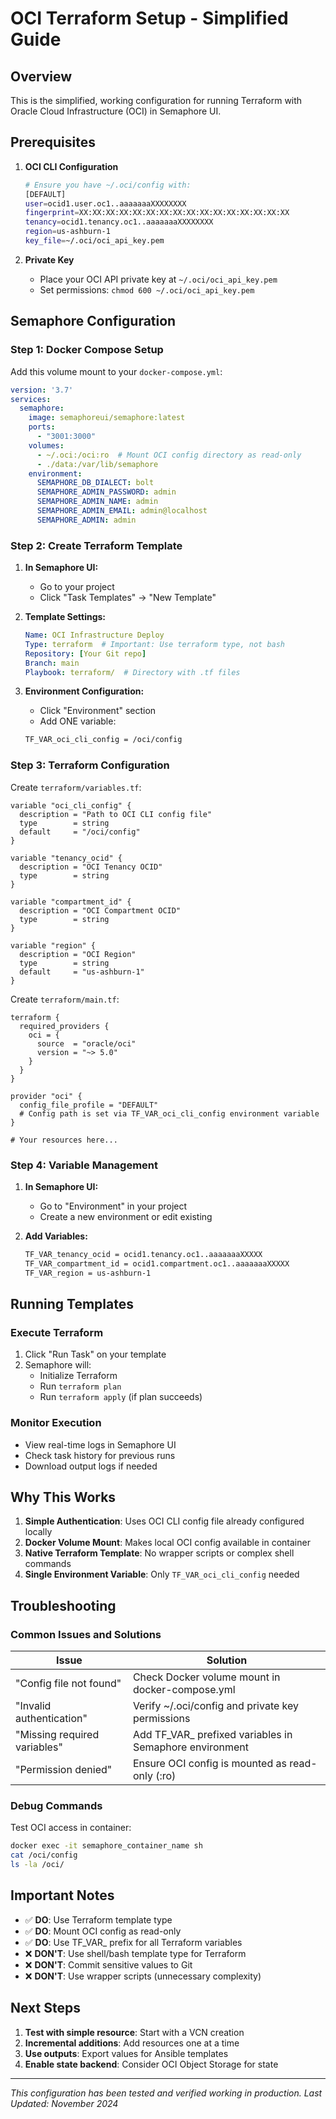 # OCI Terraform Setup - Simplified Guide

## Overview
This is the simplified, working configuration for running Terraform with Oracle Cloud Infrastructure (OCI) in Semaphore UI.

## Prerequisites

1. **OCI CLI Configuration**
   ```bash
   # Ensure you have ~/.oci/config with:
   [DEFAULT]
   user=ocid1.user.oc1..aaaaaaaXXXXXXXX
   fingerprint=XX:XX:XX:XX:XX:XX:XX:XX:XX:XX:XX:XX:XX:XX:XX:XX
   tenancy=ocid1.tenancy.oc1..aaaaaaaXXXXXXXX
   region=us-ashburn-1
   key_file=~/.oci/oci_api_key.pem
   ```

2. **Private Key**
   - Place your OCI API private key at `~/.oci/oci_api_key.pem`
   - Set permissions: `chmod 600 ~/.oci/oci_api_key.pem`

## Semaphore Configuration

### Step 1: Docker Compose Setup

Add this volume mount to your `docker-compose.yml`:

```yaml
version: '3.7'
services:
  semaphore:
    image: semaphoreui/semaphore:latest
    ports:
      - "3001:3000"
    volumes:
      - ~/.oci:/oci:ro  # Mount OCI config directory as read-only
      - ./data:/var/lib/semaphore
    environment:
      SEMAPHORE_DB_DIALECT: bolt
      SEMAPHORE_ADMIN_PASSWORD: admin
      SEMAPHORE_ADMIN_NAME: admin
      SEMAPHORE_ADMIN_EMAIL: admin@localhost
      SEMAPHORE_ADMIN: admin
```

### Step 2: Create Terraform Template

1. **In Semaphore UI:**
   - Go to your project
   - Click "Task Templates" → "New Template"

2. **Template Settings:**
   ```yaml
   Name: OCI Infrastructure Deploy
   Type: terraform  # Important: Use terraform type, not bash
   Repository: [Your Git repo]
   Branch: main
   Playbook: terraform/  # Directory with .tf files
   ```

3. **Environment Configuration:**
   - Click "Environment" section
   - Add ONE variable:
   ```bash
   TF_VAR_oci_cli_config = /oci/config
   ```

### Step 3: Terraform Configuration

Create `terraform/variables.tf`:

```hcl
variable "oci_cli_config" {
  description = "Path to OCI CLI config file"
  type        = string
  default     = "/oci/config"
}

variable "tenancy_ocid" {
  description = "OCI Tenancy OCID"
  type        = string
}

variable "compartment_id" {
  description = "OCI Compartment OCID"
  type        = string
}

variable "region" {
  description = "OCI Region"
  type        = string
  default     = "us-ashburn-1"
}
```

Create `terraform/main.tf`:

```hcl
terraform {
  required_providers {
    oci = {
      source  = "oracle/oci"
      version = "~> 5.0"
    }
  }
}

provider "oci" {
  config_file_profile = "DEFAULT"
  # Config path is set via TF_VAR_oci_cli_config environment variable
}

# Your resources here...
```

### Step 4: Variable Management

1. **In Semaphore UI:**
   - Go to "Environment" in your project
   - Create a new environment or edit existing

2. **Add Variables:**
   ```bash
   TF_VAR_tenancy_ocid = ocid1.tenancy.oc1..aaaaaaaXXXXX
   TF_VAR_compartment_id = ocid1.compartment.oc1..aaaaaaaXXXXX
   TF_VAR_region = us-ashburn-1
   ```

## Running Templates

### Execute Terraform

1. Click "Run Task" on your template
2. Semaphore will:
   - Initialize Terraform
   - Run `terraform plan`
   - Run `terraform apply` (if plan succeeds)

### Monitor Execution

- View real-time logs in Semaphore UI
- Check task history for previous runs
- Download output logs if needed

## Why This Works

1. **Simple Authentication**: Uses OCI CLI config file already configured locally
2. **Docker Volume Mount**: Makes local OCI config available in container
3. **Native Terraform Template**: No wrapper scripts or complex shell commands
4. **Single Environment Variable**: Only `TF_VAR_oci_cli_config` needed

## Troubleshooting

### Common Issues and Solutions

| Issue | Solution |
|-------|----------|
| "Config file not found" | Check Docker volume mount in docker-compose.yml |
| "Invalid authentication" | Verify ~/.oci/config and private key permissions |
| "Missing required variables" | Add TF_VAR_ prefixed variables in Semaphore environment |
| "Permission denied" | Ensure OCI config is mounted as read-only (:ro) |

### Debug Commands

Test OCI access in container:
```bash
docker exec -it semaphore_container_name sh
cat /oci/config
ls -la /oci/
```

## Important Notes

- ✅ **DO**: Use Terraform template type
- ✅ **DO**: Mount OCI config as read-only
- ✅ **DO**: Use TF_VAR_ prefix for all Terraform variables
- ❌ **DON'T**: Use shell/bash template type for Terraform
- ❌ **DON'T**: Commit sensitive values to Git
- ❌ **DON'T**: Use wrapper scripts (unnecessary complexity)

## Next Steps

1. **Test with simple resource**: Start with a VCN creation
2. **Incremental additions**: Add resources one at a time
3. **Use outputs**: Export values for Ansible templates
4. **Enable state backend**: Consider OCI Object Storage for state

---

*This configuration has been tested and verified working in production.*
*Last Updated: November 2024*
